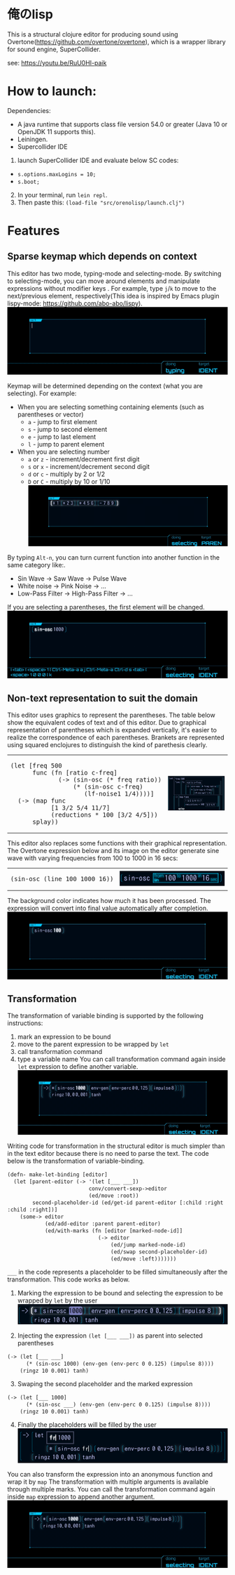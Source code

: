 俺のlisp
====
This is a structural clojure editor for producing sound using Overtone(https://github.com/overtone/overtone), which is a wrapper library for sound engine, SuperCollider.

see:
https://youtu.be/RuU0HI-paik

# How to launch:
Dependencies:
- A java runtime that supports class file version 54.0 or greater (Java 10 or OpenJDK 11 supports this).
- Leiningen.
- Supercollider IDE

1. launch SuperCollider IDE and evaluate below SC codes:
  - `s.options.maxLogins = 10;`
  - `s.boot;`
2. In your terminal, run `lein repl`.
3. Then paste this: `(load-file "src/orenolisp/launch.clj")`

# Features

## Sparse keymap which depends on context

This editor has two mode, typing-mode and selecting-mode.
By switching to selecting-mode, you can move around elements and manipulate expressions without modifier keys .
For example, type `j`/`k` to move to the next/previous element, respectively(This idea is inspired by Emacs plugin lispy-mode: https://github.com/abo-abo/lispy).
![](https://raw.githubusercontent.com/illiichi/orenolisp/images/desc_move.gif)

Keymap will be determined depending on the context (what you are selecting). For example:

- When you are selecting something containing elements (such as parentheses or vector)
    - `a` - jump to first element
    - `s` - jump to second element
    - `e` - jump to last element
    - `l` - jump to parent element
- When you are selecting number
    - `a` or `z` - increment/decrement first digit
    - `s` or `x` - increment/decrement second digit
    - `d` or `c` - multiply by 2 or 1/2
    - `D` or `C` - multiply by 10 or 1/10
![](https://raw.githubusercontent.com/illiichi/orenolisp/images/desc_num.gif)

By typing `Alt-n`, you can turn current function into another function in the same category like:.
  - Sin Wave -> Saw Wave -> Pulse Wave
  - White noise -> Pink Noise -> ...
  - Low-Pass Filter -> High-Pass Filter -> ...

If you are selecting a parentheses, the first element will be changed.
![](https://raw.githubusercontent.com/illiichi/orenolisp/images/desc_next.gif)

## Non-text representation to suit the domain
This editor uses graphics to represent the parentheses. The table below show the equivalent codes of text and of this editor. Due to graphical representation of parentheses which is expanded vertically, it's easier to realize the correspondence of each parentheses. Brankets are represented using squared enclojures to distinguish the kind of parethesis clearly.

<table><tbody><tr><td>
<pre>
(let [freq 500
      func (fn [ratio c-freq]
             (-> (sin-osc (* freq ratio))
                 (* (sin-osc c-freq)
                    (lf-noise1 1/4))))]
  (-> (map func
           [1 3/2 5/4 11/7]
           (reductions * 100 [3/2 4/5]))
      splay))
</pre>
</td>
<td>
<img src="https://raw.githubusercontent.com/illiichi/orenolisp/images/desc_paren.png" />
</td>
</tr></tbody></table>

This editor also replaces some functions with their graphical representation. The Overtone expression below and its image on the editor generate sine wave with varying frequencies from 100 to 1000 in 16 secs:
<table><tbody><tr><td>
<pre>
(sin-osc (line 100 1000 16))
</pre>
</td><td>
<img src="https://raw.githubusercontent.com/illiichi/orenolisp/images/desc_gauge.png" />
</td></tr></tbody></table>

The background color indicates how much it has been processed. The expression will convert into final value automatically after completion.
![](https://raw.githubusercontent.com/illiichi/orenolisp/images/desc_gauge.gif)

## Transformation
The transformation of variable binding is supported by the following instructions:
1. mark an expression to be bound
2. move to the parent expression to be wrapped by `let`
3. call transformation command
4. type a variable name
You can call transformation command again inside `let` expression to define another variable.
![](https://raw.githubusercontent.com/illiichi/orenolisp/images/desc_let.gif)

Writing code for transformation in the structural editor is much simpler than in the text editor because there is no need to parse the text. The code below is the transformation of variable-binding.
```
(defn- make-let-binding [editor]
  (let [parent-editor (-> '(let [___ ___])
                          conv/convert-sexp->editor
                          (ed/move :root))
        second-placeholder-id (ed/get-id parent-editor [:child :right :child :right])]
    (some-> editor
            (ed/add-editor :parent parent-editor)
            (ed/with-marks (fn [editor [marked-node-id]]
                             (-> editor
                                 (ed/jump marked-node-id)
                                 (ed/swap second-placeholder-id)
                                 (ed/move :left)))))))
```
`___` in the code represents a placeholder to be filled simultaneously after the transformation. This code works as below.

1. Marking the expression to be bound and selecting the expression to be wrapped by `let` by the user
![](https://raw.githubusercontent.com/illiichi/orenolisp/images/desc_let-bind.png)

2. Injecting the expression `(let [___ ___])` as parent into selected parentheses
```
(-> (let [___ ___]
      (* (sin-osc 1000) (env-gen (env-perc 0 0.125) (impulse 8))))
    (ringz 10 0.001) tanh)
```

3. Swaping the second placeholder and the marked expression
```
(-> (let [___ 1000]
      (* (sin-osc ___) (env-gen (env-perc 0 0.125) (impulse 8))))
    (ringz 10 0.001) tanh)
```

4. Finally the placeholders will be filled by the user
![](https://raw.githubusercontent.com/illiichi/orenolisp/images/desc_multicursor.png)


You can also transform the expression into an anonymous function and wrap it by `map`
The transformation with multiple arguments is available through multiple marks. You can call the transformation command again inside `map` expression to append another argument.
![](https://raw.githubusercontent.com/illiichi/orenolisp/images/desc_map.gif)
